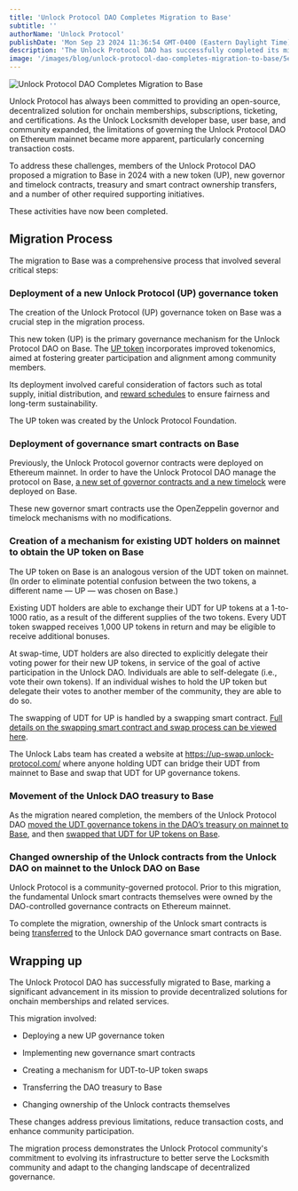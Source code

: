```yaml
---
title: 'Unlock Protocol DAO Completes Migration to Base'
subtitle: ''
authorName: 'Unlock Protocol'
publishDate: 'Mon Sep 23 2024 11:36:54 GMT-0400 (Eastern Daylight Time)'
description: 'The Unlock Protocol DAO has successfully completed its migration to Base, marking a significant milestone in its journey towards enhancing participation and member experience for members of the Unlock DAO.'
image: '/images/blog/unlock-protocol-dao-completes-migration-to-base/5e87ca231fbe5e554a849aab22499921.jpg'
---
```


![Unlock Protocol DAO Completes Migration to Base](https://storage.googleapis.com/papyrus_images/5e87ca231fbe5e554a849aab22499921.jpg)

<p>Unlock Protocol has always been committed to providing an open-source, decentralized solution for onchain memberships, subscriptions, ticketing, and certifications. As the Unlock Locksmith developer base, user base, and community expanded, the limitations of governing the Unlock Protocol DAO on Ethereum mainnet became more apparent, particularly concerning transaction costs.</p><p>To address these challenges, members of the Unlock Protocol DAO proposed a migration to Base in 2024 with a new token (UP), new governor and timelock contracts, treasury and smart contract ownership transfers, and a number of other required supporting initiatives.</p><p>These activities have now been completed.</p><div class="relative header-and-anchor"><h2 id="h-migration-process">Migration Process</h2></div><p>The migration to Base was a comprehensive process that involved several critical steps:</p><div class="relative header-and-anchor"><h3 id="h-deployment-of-a-new-unlock-protocol-up-governance-token">Deployment of a new Unlock Protocol (UP) governance token</h3></div><p>The creation of the Unlock Protocol (UP) governance token on Base was a crucial step in the migration process.</p><p>This new token (UP) is the primary governance mechanism for the Unlock Protocol DAO on Base. The <a target="_blank" rel="noopener noreferrer" class="dont-break-out notion-link-token notion-focusable-token notion-enable-hover" href="https://basescan.org/token/0xac27fa800955849d6d17cc8952ba9dd6eaa66187">UP token</a> incorporates improved tokenomics, aimed at fostering greater participation and alignment among community members.</p><p>Its deployment involved careful consideration of factors such as total supply, initial distribution, and <a target="_blank" rel="noopener noreferrer" class="dont-break-out notion-link-token notion-focusable-token notion-enable-hover" href="https://paragraph.xyz/@unlockprotocol/bridge-earn">reward schedules</a> to ensure fairness and long-term sustainability.</p><p>The UP token was created by the Unlock Protocol Foundation.</p><div class="relative header-and-anchor"><h3 id="h-deployment-of-governance-smart-contracts-on-base"><strong>Deployment of governance smart contracts on Base</strong></h3></div><p>Previously, the Unlock Protocol governor contracts were deployed on Ethereum mainnet. In order to have the Unlock Protocol DAO manage the protocol on Base, <a target="_blank" rel="noopener noreferrer" class="dont-break-out notion-link-token notion-focusable-token notion-enable-hover" href="https://www.tally.xyz/gov/unlock-protocol">a new set of governor contracts and a new timelock</a> were deployed on Base.</p><p>These new governor smart contracts use the OpenZeppelin governor and timelock mechanisms with no modifications.</p><div class="relative header-and-anchor"><h3 id="h-creation-of-a-mechanism-for-existing-udt-holders-on-mainnet-to-obtain-the-up-token-on-base">Creation of a mechanism for existing UDT holders on mainnet to obtain the UP token on Base</h3></div><p>The UP token on Base is an analogous version of the UDT token on mainnet. (In order to eliminate potential confusion between the two tokens, a different name — UP — was chosen on Base.)</p><p>Existing UDT holders are able to exchange their UDT for UP tokens at a 1-to-1000 ratio, as a result of the different supplies of the two tokens. Every UDT token swapped receives 1,000 UP tokens in return and may be eligible to receive additional bonuses.</p><p>At swap-time, UDT holders are also directed to explicitly delegate their voting power for their new UP tokens, in service of the goal of active participation in the Unlock DAO. Individuals are able to self-delegate (i.e., vote their own tokens). If an individual wishes to hold the UP token but delegate their votes to another member of the community, they are able to do so.</p><p>The swapping of UDT for UP is handled by a swapping smart contract. <a target="_blank" rel="noopener noreferrer" class="dont-break-out notion-link-token notion-focusable-token notion-enable-hover" href="https://paragraph.xyz/@unlockprotocol/bridge-earn">Full details on the swapping smart contract and swap process can be viewed here</a>.</p><p>The Unlock Labs team has created a website at <a target="_blank" rel="noopener noreferrer nofollow ugc" class="dont-break-out" href="https://up-swap.unlock-protocol.com/">https://up-swap.unlock-protocol.com/</a> where anyone holding UDT can bridge their UDT from mainnet to Base and swap that UDT for UP governance tokens.</p><div class="relative header-and-anchor"><h3 id="h-movement-of-the-unlock-dao-treasury-to-base">Movement of the Unlock DAO treasury to Base</h3></div><p>As the migration neared completion, the members of the Unlock Protocol DAO <a target="_blank" rel="noopener noreferrer" class="dont-break-out notion-link-token notion-focusable-token notion-enable-hover" href="https://www.tally.xyz/gov/unlock/proposal/64670389037077777251794002149940005202484368028371335521334825123900835628184?govId=eip155:1:0x440d9D4E66d39bb28FB58729Cb4D3ead2A595591">moved the UDT governance tokens in the DAO’s treasury on mainnet to Base</a>, and then <a target="_blank" rel="noopener noreferrer" class="dont-break-out notion-link-token notion-focusable-token notion-enable-hover" href="https://www.tally.xyz/gov/unlock-protocol/proposal/63269785253077722766136849401328655272413685934436217551731159324075983360350">swapped that UDT for UP tokens on Base</a>.</p><div class="relative header-and-anchor"><h3 id="h-changed-ownership-of-the-unlock-contracts-from-the-unlock-dao-on-mainnet-to-the-unlock-dao-on-base">Changed ownership of the Unlock contracts from the Unlock DAO on mainnet to the Unlock DAO on Base</h3></div><p>Unlock Protocol is a community-governed protocol. Prior to this migration, the fundamental Unlock smart contracts themselves were owned by the DAO-controlled governance contracts on Ethereum mainnet. </p><p>To complete the migration, ownership of the Unlock smart contracts is being <a target="_blank" rel="noopener noreferrer nofollow ugc" class="dont-break-out" href="https://www.tally.xyz/gov/unlock/proposal/85375348710183939280565384078772391104583157132317249834573872829198541239476?govId=eip155:1:0x440d9D4E66d39bb28FB58729Cb4D3ead2A595591">transferred</a> to the Unlock DAO governance smart contracts on Base.</p><div class="relative header-and-anchor"><h2 id="h-wrapping-up">Wrapping up</h2></div><p>The Unlock Protocol DAO has successfully migrated to Base, marking a significant advancement in its mission to provide decentralized solutions for onchain memberships and related services.</p><p>This migration involved:</p><ul><li><p>Deploying a new UP governance token</p></li><li><p>Implementing new governance smart contracts</p></li><li><p>Creating a mechanism for UDT-to-UP token swaps</p></li><li><p>Transferring the DAO treasury to Base</p></li><li><p>Changing ownership of the Unlock contracts themselves</p></li></ul><p>These changes address previous limitations, reduce transaction costs, and enhance community participation.</p><p>The migration process demonstrates the Unlock Protocol community's commitment to evolving its infrastructure to better serve the Locksmith community and adapt to the changing landscape of decentralized governance.</p><p></p>
